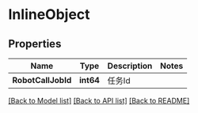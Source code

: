 # InlineObject

## Properties

Name | Type | Description | Notes
------------ | ------------- | ------------- | -------------
**RobotCallJobId** | **int64** | 任务Id | 

[[Back to Model list]](../README.md#documentation-for-models) [[Back to API list]](../README.md#documentation-for-api-endpoints) [[Back to README]](../README.md)


